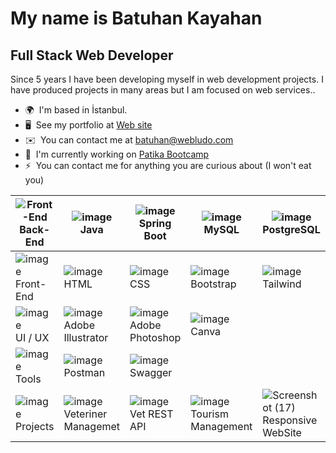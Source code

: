 [](https://user-images.githubusercontent.com/18350557/176309783-0785949b-9127-417c-8b55-ab5a4333674e.gif)My name is Batuhan Kayahan
=======================================================================================================================================

Full Stack Web Developer
------------------------

Since 5 years I have been developing myself in web development projects. I have produced projects in many areas but I am focused on web services..

* 🌍  I'm based in İstanbul.
* 🖥️  See my portfolio at [Web site](http://webludo.com)
* ✉️  You can contact me at [batuhan@webludo.com](mailto:batuhan@webludo.com)
* 🚀  I'm currently working on [Patika Bootcamp](http://patika.dev)
* ⚡  You can contact me for anything you are curious about (I  won't eat you)

|![Front-End](https://github.com/batuhanlog/batuhanlog/assets/82649079/fd6564db-d140-440f-b571-67073d2c717a) Back-End |![image](https://github.com/batuhanlog/batuhanlog/assets/82649079/4210bc0f-59fc-47f8-ab87-369f109c469b) Java |![image](https://github.com/batuhanlog/batuhanlog/assets/82649079/c2510d98-868a-415b-83ab-9f155179cac2) Spring Boot |![image](https://github.com/batuhanlog/batuhanlog/assets/82649079/d3036145-421c-430e-b496-beaec3b80f4c) MySQL 	|![image](https://github.com/batuhanlog/batuhanlog/assets/82649079/6cd23813-fd4e-4e4a-a502-d5777892034d) PostgreSQL 	|![image](https://github.com/batuhanlog/batuhanlog/assets/82649079/9df74ee1-4b51-4f74-b5c0-7b9f1dd6eece) MongoDB	|![image](https://github.com/batuhanlog/batuhanlog/assets/82649079/e4d2b09d-a090-4461-9790-99d3b0a8a589) Docker	| |
|---  |---	|---	|---	|---	|---	|---	|--- |
|![image](https://github.com/batuhanlog/batuhanlog/assets/82649079/022709e0-df07-4612-84a5-a4723f116c68)Front-End  	|![image](https://github.com/batuhanlog/batuhanlog/assets/82649079/dd71e2f8-4d61-4a4c-b3b9-eebff7582c35) HTML	|![image](https://github.com/batuhanlog/batuhanlog/assets/82649079/f1062228-6d94-40de-84ce-299c585f6713) CSS	|![image](https://github.com/batuhanlog/batuhanlog/assets/82649079/dc75836b-20b2-43de-b154-362c0e137e4f) Bootstrap | ![image](https://github.com/batuhanlog/batuhanlog/assets/82649079/d780c379-3acb-4dc4-8b4c-35fae16f384b) Tailwind |![image](https://github.com/batuhanlog/batuhanlog/assets/82649079/a8f6475a-edcd-4846-bd68-250099049c66) JavaScript |![image](https://github.com/batuhanlog/batuhanlog/assets/82649079/cd63d03f-4135-4463-b4f4-61c07b5efebf) React |![image](https://github.com/batuhanlog/batuhanlog/assets/82649079/e45e032e-fe57-46ad-8ab9-633c8b01aebb) ViteJS |
|![image](https://github.com/batuhanlog/batuhanlog/assets/82649079/ae7f7074-ee2c-411f-84b4-7ce94acc01cd) UI / UX 	|![image](https://github.com/batuhanlog/batuhanlog/assets/82649079/ab3ff7ad-b092-4f30-9867-0630200f8d81) Adobe Illustrator |![image](https://github.com/batuhanlog/batuhanlog/assets/82649079/1eea1184-2c99-4c48-bbb7-3a55bb2099ee) Adobe Photoshop	|![image](https://github.com/batuhanlog/batuhanlog/assets/82649079/087a044b-8b17-4d00-9607-b4673ddb1e93) Canva |   
![image](https://github.com/batuhanlog/batuhanlog/assets/82649079/37118239-88bc-4769-886a-d84786568fba) Tools |![image](https://github.com/batuhanlog/batuhanlog/assets/82649079/3c2c9964-e5bb-417f-9958-e37c5d45e4ff) Postman |![image](https://github.com/batuhanlog/batuhanlog/assets/82649079/0edd1459-687c-4010-a101-75d61cc56feb) Swagger	|
|![image](https://github.com/batuhanlog/batuhanlog/assets/82649079/c70d4365-298d-4a25-a21b-94ac467f41c0) Projects |![image](https://github.com/batuhanlog/batuhanlog/assets/82649079/da551f50-fba6-467c-8607-d8a585d5eba3) Veteriner Managemet	|![image](https://github.com/batuhanlog/batuhanlog/assets/82649079/3479862f-77f0-47a0-b52c-77ce49ec6019) Vet REST API |![image](https://github.com/batuhanlog/batuhanlog/assets/82649079/ada422eb-be79-4009-92e5-925337673e54) Tourism Management |![Screenshot (17)](https://github.com/batuhanlog/batuhanlog/assets/82649079/8b9aa2a7-b2d6-455d-ad0a-70b1d3f64e9d) Responsive WebSite |![image](https://github.com/batuhanlog/batuhanlog/assets/82649079/664e37f7-f3a3-434c-a6d8-cdb7b790a21d) Question |![Screenshot (20)](https://github.com/batuhanlog/batuhanlog/assets/82649079/6ca1b87f-b53f-41f7-8745-c2516ef3830d) Back-End Projects | ![Screenshot (21)](https://github.com/batuhanlog/batuhanlog/assets/82649079/1aa463d0-3724-4a9b-a074-8361219f5880)     Front-End Projects |




